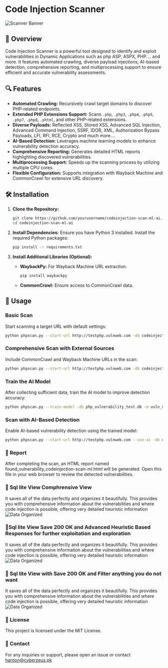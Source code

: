 # Code Injection Scanner

![Scanner Banner](https://your-image-link.com/banner.png)

## 🚀 Overview

Code Injection Scanner is a powerful tool designed to identify and exploit vulnerabilities in Dynamic Applications such as php ASP, ASPX, PHP.... and more. It features automated crawling, diverse payload injections, AI-based detection, comprehensive reporting, and multiprocessing support to ensure efficient and accurate vulnerability assessments.

## 🔍 Features

- **Automated Crawling:** Recursively crawl target domains to discover PHP-related endpoints.
- **Extended PHP Extensions Support:** Scans `.php`, `.php3`, `.php4`, `.php5`, `.php7`, `.php8`, `.phtml`, and other PHP-related extensions.
- **Diverse Payloads:** Reflected XSS, Stored XSS, Advanced SQL Injection, Advanced Command Injection, SSRF, IDOR, XML, Authorization Bypass Payloads, LFI, RFI, RCE, Crypto and much more....
- **AI-Based Detection:** Leverages machine learning models to enhance vulnerability detection accuracy.
- **Comprehensive Reporting:** Generates detailed HTML reports highlighting discovered vulnerabilities.
- **Multiprocessing Support:** Speeds up the scanning process by utilizing multiple CPU cores.
- **Flexible Configuration:** Supports integration with Wayback Machine and CommonCrawl for extensive URL discovery.

## 🛠 Installation

1. **Clone the Repository:**
    ```bash
    git clone https://github.com/yourusername/codeinjection-scan-ml-ai.git
    cd codeinjection-scan-ml-ai
    ```

2. **Install Dependencies:**
    Ensure you have Python 3 installed. Install the required Python packages:
    ```bash
    pip install -r requirements.txt
    ```

3. **Install Additional Libraries (Optional):**
    - **WaybackPy:** For Wayback Machine URL extraction.
        ```bash
        pip install waybackpy
        ```
    - **CommonCrawl:** Ensure access to CommonCrawl data.

## 📝 Usage

### Basic Scan
Start scanning a target URL with default settings:
```bash
python phpscan.py --start-url http://testphp.vulnweb.com -db codeinjection-scan-ml.db -r -v --max-depth 3
```

### Comprehensive Scan with External Sources
Include CommonCrawl and Wayback Machine URLs in the scan:
```bash
python phpscan.py --start-url http://testphp.vulnweb.com -db codeinjection-scan-ml.db -r -v --use-commoncrawl --include-wayback --max-depth 3
```

### Train the AI Model
After collecting sufficient data, train the AI model to improve detection accuracy:
```bash
python phpscan.py --train-model -db php_vulnerability_test.db -m vuln_model.pkl
```

### Scan with AI-Based Detection
Enable AI-based vulnerability detection using the trained model:
```bash
python phpscan.py --start-url http://testphp.vulnweb.com --use-ai -db codeinjection-scan-ml.db -r -v -m vuln_model.pkl --max-depth 3
```

### 📄 Report
After completing the scan, an HTML report named found_vulnerability_codeinjection-scan-ml.html will be generated. Open this file in your web browser to review the detected vulnerabilities.

### 📄 Sql lite View Comphrensive View
It saves all of the data perfectly and organizes it beautifully. This provides you with comprehensive information about the vulnerabilities and where code injection is possible, offering very detailed heuristic information
![Data Organized](https://i.ibb.co/VwQPb00/codeinjection.png)

### 📄Sql lite View Save 200 OK and Advanced Heuristic Based Responses for further exploitation and exploration
It saves all of the data perfectly and organizes it beautifully. This provides you with comprehensive information about the vulnerabilities and where code injection is possible, offering very detailed heuristic information
![Data Organized](https://i.ibb.co/ZzwMn3m/1-25-2025-phpscan1.png)


### 📄 Sql lite View with Save 200 OK and Filter anything you do not want
It saves all of the data perfectly and organizes it beautifully. This provides you with comprehensive information about the vulnerabilities and where code injection is possible, offering very detailed heuristic information
![Data Organized](https://i.ibb.co/4V7SL3F/1-25-2025-phpscan2.png)



###  📜 License
This project is licensed under the MIT License.

### 📧 Contact
For any inquiries or support, please open an issue or contact haroon@cyberzeus.pk
